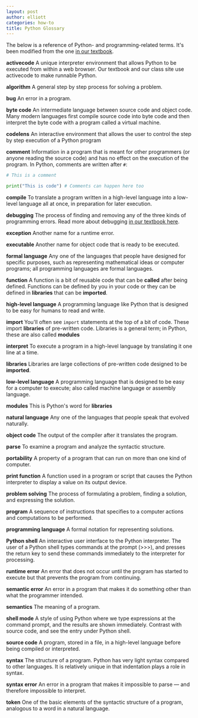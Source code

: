 ```yaml
---
layout: post
author: elliott
categories: how-to
title: Python Glossary
---
```


The below is a reference of Python- and programming-related terms.  It's been modified from the one [in our textbook](http://interactivepython.org/runestone/static/thinkcspy/GeneralIntro/introduction.html#glossary).


**activecode**
A unique interpreter environment that allows Python to be executed from within a web browser.  Our textbook and our class site use activecode to make runnable Python.

**algorithm**
A general step by step process for solving a problem.

**bug**
An error in a program.

**byte code**
An intermediate language between source code and object code. Many modern languages first compile source code into byte code and then interpret the byte code with a program called a virtual machine.

**codelens**
An interactive environment that allows the user to control the step by step execution of a Python program

**comment**
Information in a program that is meant for other programmers (or anyone reading the source code) and has no effect on the execution of the program.  In Python, comments are written after `#`:

```python
# This is a comment

print("This is code") # Comments can happen here too
```

**compile**
To translate a program written in a high-level language into a low-level language all at once, in preparation for later execution.

**debugging**
The process of finding and removing any of the three kinds of programming errors.  Read more about debugging [in our textbook here](http://interactivepython.org/runestone/static/thinkcspy/Debugging/debugIntro.html).

**exception**
Another name for a runtime error.

**executable**
Another name for object code that is ready to be executed.

**formal language**
Any one of the languages that people have designed for specific purposes, such as representing mathematical ideas or computer programs; all programming languages are formal languages.

**function**
A function is a bit of reusable code that can be **called** after being defined.  Functions can be defined by you in your code or they can be defined in **libraries** that can be **imported**.

**high-level language**
A programming language like Python that is designed to be easy for humans to read and write.

**import**
You'll often see `import` statements at the top of a bit of code.  These import **libraries** of pre-written code.  Libraries is a general term; in Python, these are also called **modules**

**interpret**
To execute a program in a high-level language by translating it one line at a time.

**libraries**
Libraries are large collections of pre-written code designed to be **imported**.

**low-level language**
A programming language that is designed to be easy for a computer to execute; also called machine language or assembly language.

**modules**
This is Python's word for **libraries**

**natural language**
Any one of the languages that people speak that evolved naturally.

**object code**
The output of the compiler after it translates the program.

**parse**
To examine a program and analyze the syntactic structure.

**portability**
A property of a program that can run on more than one kind of computer.

**print function**
A function used in a program or script that causes the Python interpreter to display a value on its output device.

**problem solving**
The process of formulating a problem, finding a solution, and expressing the solution.

**program**
A sequence of instructions that specifies to a computer actions and computations to be performed.

**programming language**
A formal notation for representing solutions.

**Python shell**
An interactive user interface to the Python interpreter. The user of a Python shell types commands at the prompt (>>>), and presses the return key to send these commands immediately to the interpreter for processing.

**runtime error**
An error that does not occur until the program has started to execute but that prevents the program from continuing.

**semantic error**
An error in a program that makes it do something other than what the programmer intended.

**semantics**
The meaning of a program.

**shell mode**
A style of using Python where we type expressions at the command prompt, and the results are shown immediately. Contrast with source code, and see the entry under Python shell.

**source code**
A program, stored in a file, in a high-level language before being compiled or interpreted.

**syntax**
The structure of a program.  Python has very light syntax compared to other languages.  It is relatively unique in that indentation plays a role in syntax.

**syntax error**
An error in a program that makes it impossible to parse — and therefore impossible to interpret.

**token**
One of the basic elements of the syntactic structure of a program, analogous to a word in a natural language.
